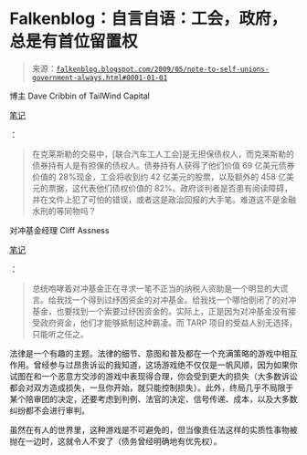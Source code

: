 <!--yml

分类：未分类

日期：2024-05-12 22:04:53

-->

# Falkenblog：自言自语：工会，政府，总是有首位留置权

> 来源：[`falkenblog.blogspot.com/2009/05/note-to-self-unions-government-always.html#0001-01-01`](http://falkenblog.blogspot.com/2009/05/note-to-self-unions-government-always.html#0001-01-01)

博主 Dave Cribbin of TailWind Capital

[笔记](http://blog.getliberty.org/)

：

> 在克莱斯勒的交易中，[联合汽车工人工会]是无担保债权人，而克莱斯勒的债券持有人是有担保的债权人。债券持有人获得了他们价值 69 亿美元债券价值的 28%现金，工会将收到约 42 亿美元的股票，以及额外的 458 亿美元的票据，这代表他们债权价值的 82%。政府谈判者是否患有阅读障碍，并在文件上犯了可怕的错误，或者这是政治回报的大手笔。难道这不是金融水刑的等同物吗？

对冲基金经理 Cliff Assness

[笔记](http://finance.yahoo.com/tech-ticker/article/241837/Hedge-Fund-Leader-Blasts-Obama-for-)

：

> 总统咆哮着对冲基金正在寻求一笔不正当的纳税人资助是一个明显的大谎言。给我找一个得到过纾困资金的对冲基金。给我找一个哪怕倒闭了的对冲基金，也要找到一个索要过纾困资金的。实际上，正是因为对冲基金没有接受政府资金，他们才能够抵制这种霸凌。而 TARP 项目的受益人别无选择，只能听之任之。

法律是一个有趣的主题。法律的细节、意图和普及都在一个充满策略的游戏中相互作用。曾经参与过昂贵诉讼的我知道，这场游戏绝不仅仅是一帆风顺，因为如果你试图在和一个恶意方交涉的游戏中表现得合理，你会受到更大的损失（大多数诉讼都会对双方造成损失，一旦你开始，就只能控制损失）。此外，终局几乎不局限于某个陪审团的决定，还要考虑到判例、法官的决定、信号传递、成本，以及大多数纠纷都不会进行审判。

虽然在有人的世界里，这种游戏是不可避免的，但当像责任法这样的实质性事物被抛在一边时，这就令人不安了（债务曾经明确地有优先权）。
